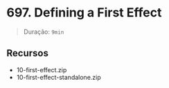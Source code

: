 # 697. Defining a First Effect

> Duração: `9min`

## Recursos
- 10-first-effect.zip
- 10-first-effect-standalone.zip
